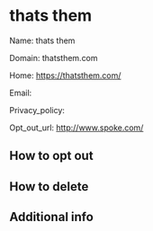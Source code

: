 
# thats them

Name: thats them

Domain: thatsthem.com

Home: https://thatsthem.com/

Email: 

Privacy_policy: 

Opt_out_url: http://www.spoke.com/



## How to opt out



## How to delete



## Additional info





